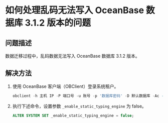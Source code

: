 # 如何处理乱码无法写入 OceanBase 数据库 3.1.2 版本的问题

## 问题描述

数据迁移过程中，乱码数据无法写入 OceanBase 数据库 3.1.2 版本。

## 解决方法

1. 使用 OceanBase 客户端（OBClient）登录系统租户。

    ```sql
    obclient -h 主机 IP -P 端口号 -u 账号 -p '数据库密码' -D 默认数据库 -Ac --prompt "OceanBase(\u@\d)> " 
    ```

2. 执行下述命令，设置参数 `_enable_static_typing_engine` 为 false。

    ```sql
    ALTER SYSTEM SET _enable_static_typing_engine = false;
    ```
